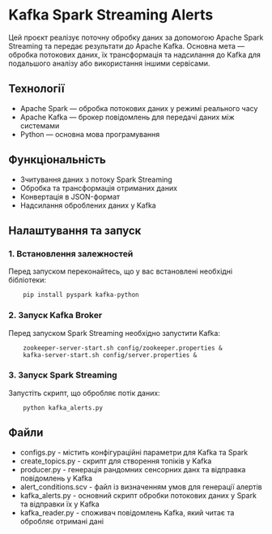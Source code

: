 # Kafka Spark Streaming Alerts

Цей проєкт реалізує поточну обробку даних за допомогою Apache Spark Streaming та передає результати до Apache Kafka. Основна мета — обробка потокових даних, їх трансформація та надсилання до Kafka для подальшого аналізу або використання іншими сервісами.

## Технології

- Apache Spark — обробка потокових даних у режимі реального часу
- Apache Kafka — брокер повідомлень для передачі даних між системами
- Python — основна мова програмування

## Функціональність

- Зчитування даних з потоку Spark Streaming
- Обробка та трансформація отриманих даних
- Конвертація в JSON-формат
- Надсилання оброблених даних у Kafka

## Налаштування та запуск

### 1. Встановлення залежностей
Перед запуском переконайтесь, що у вас встановлені необхідні бібліотеки:

        pip install pyspark kafka-python

### 2. Запуск Kafka Broker

Перед запуском Spark Streaming необхідно запустити Kafka:

        zookeeper-server-start.sh config/zookeeper.properties &
        kafka-server-start.sh config/server.properties &

### 3. Запуск Spark Streaming

Запустіть скрипт, що обробляє потік даних:

        python kafka_alerts.py

## Файли

- configs.py - містить конфігураційні параметри для Kafka та Spark
- create_topics.py - скрипт для створення топіків у Kafka
- producer.py - генерація рандомних сенсорних данх та відправка повідомлень у Kafka
- alert_conditions.scv - файл із визначенням умов для генерації алертів
- kafka_alerts.py - основний скрипт обробки потокових даних у Spark та відправки їх у Kafka
- kafka_reader.py - споживач повідомлень Kafka, який читає та обробляє отримані дані
